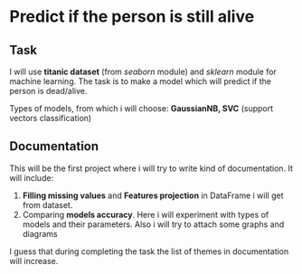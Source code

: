 # Predict if the person is still alive
## Task
I will use **titanic dataset** (from *seaborn* module) and *sklearn* module for machine learning. The task is to make a model which will predict if the person is dead/alive.

Types of models, from which i will choose: **GaussianNB, SVC** (support vectors classification)

## Documentation
This will be the first project where i will try to write kind of documentation. It will include: 
1) **Filling missing values** and **Features projection** in DataFrame i will get from dataset.
2) Comparing **models accuracy**. Here i will experiment with types of models and their parameters. Also i will try to attach some graphs and diagrams

I guess that during completing the task the list of themes in documentation will increase.
